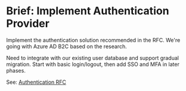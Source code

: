 # Brief: Implement Authentication Provider

Implement the authentication solution recommended in the RFC. We're going with Azure AD B2C based on the research.

Need to integrate with our existing user database and support gradual migration. Start with basic login/logout, then add
SSO and MFA in later phases.

See: [Authentication RFC](../../rfc/example-auth-provider/rfc.md)